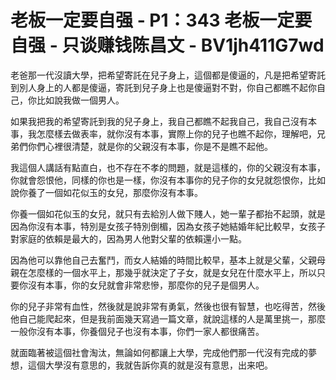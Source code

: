 # 老板一定要自强 - P1：343 老板一定要自强 - 只谈赚钱陈昌文 - BV1jh411G7wd

老爸那一代沒讀大學，把希望寄託在兒子身上，這個都是傻逼的，凡是把希望寄託到別人身上的人都是傻逼，寄託到兒子身上也是傻逼對不對，你自己都瞧不起你自己，你比如說我做一個男人。

如果我把我的希望寄託到我的兒子身上，我自己都瞧不起我自己，我自己沒有本事，我怎麼樣去做表率，就你沒有本事，實際上你的兒子也瞧不起你，理解吧，兄弟們你們心裡很清楚，就是你的父親沒有本事，你是不是瞧不起他。

我這個人講話有點直白，也不存在不孝的問題，就是這樣的，你的父親沒有本事，你就會怨恨他，同樣的你也是一樣，你沒有本事你的兒子你的女兒就怨恨你，比如說你養了一個如花似玉的女兒，那麼你沒有本事。

你養一個如花似玉的女兒，就只有去給別人做下賤人，她一輩子都抬不起頭，就是因為你沒有本事，特別是女孩子特別倒楣，因為女孩子她結婚年紀比較早，女孩子對家庭的依賴是最大的，因為男人他對父輩的依賴還小一點。

因為他可以靠他自己去奮鬥，而女人結婚的時間比較早，基本上就是父輩，父親母親在怎麼樣的一個水平上，那幾乎就決定了子女，就是女兒在什麼水平上，所以只要你沒有本事，你的女兒就會非常悲慘，那麼你的兒子是個男人。

你的兒子非常有血性，然後就是說非常有勇氣，然後也很有智慧，也吃得苦，然後他自己能爬起來，但是我前面幾天寫過一篇文章，就說這樣的人是萬里挑一，那麼一般你沒有本事，你養個兒子也沒有本事，你們一家人都很痛苦。

就面臨著被這個社會淘汰，無論如何都讓上大學，完成他們那一代沒有完成的夢想，這個大學沒有意思的，我就告訴你真的就是沒有意思，出来吧。


